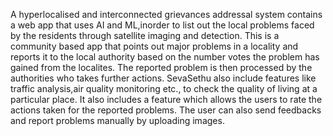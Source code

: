 A hyperlocalised and interconnected grievances addressal system contains a web app that uses AI and ML,inorder to list out the local problems faced by the residents through satellite imaging and detection. 
This is a community based app that points out major problems in a locality and reports it to the local authority based on the number votes the problem has gained from the localites. The reported problem is then 
processed by the authorities who takes further actions. SevaSethu also include features like traffic analysis,air quality monitoring etc., to check the quality of living at a particular place. It also includes a feature
which allows the users to rate the actions taken for the reported problems. The user can also send feedbacks and report problems manually by uploading images.

